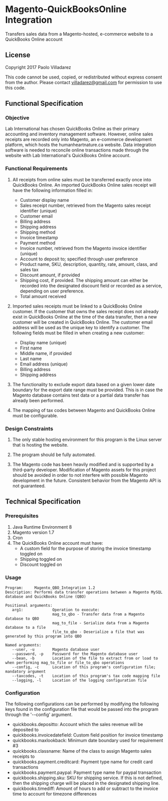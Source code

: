 # Magento-QuickBooksOnline Integration
Transfers sales data from a Magento-hosted, e-commerce website to a QuickBooks Online account  


## License
Copyright 2017 Paolo Villadarez

This code cannot be used, copied, or redistributed without express consent from the author.
Please contact villadarez@gmail.com for permission to use this code.


## Functional Specification

### Objective
Lab International has chosen QuickBooks Online as their primary accounting and inventory management
software. However, online sales receipts are recorded only into Magento, an e-commerce development
platform, which hosts the humanheartnature.ca website. Data integration software is needed to
reconcile online transactions made through the website with Lab International's QuickBooks Online
account.


### Functional Requirements
1. All receipts from online sales must be transferred exactly once into QuickBooks Online. An
   imported QuickBooks Online sales receipt will have the following information filled in:
   - Customer display name
   - Sales receipt number, retrieved from the Magento sales receipt identifier (unique)
   - Customer email
   - Billing address
   - Shipping address
   - Shipping method
   - Invoice timestamp
   - Payment method
   - Invoice number, retrieved from the Magento invoice identifier (unique)
   - Account to deposit to; specified through user preference
   - Product name, SKU, description, quantity, rate, amount, class, and sales tax
   - Discount amount, if provided
   - Shipping cost, if provided. The shipping amount can either be recorded into the designated
     discount field or recorded as a service, depending on user preference.
   - Total amount received

2. Imported sales receipts must be linked to a QuickBooks Online customer. If the customer that owns
   the sales receipt does not already exist in QuickBooks Online at the time of the data transfer,
   then a new customer will be created in QuickBooks Online. The customer email address will be used
   as the unique key to identify a customer. The following fields must be filled in when creating a
   new customer:
   - Display name (unique)
   - First name
   - Middle name, if provided
   - Last name
   - Email address (unique)
   - Billing address
   - Shipping address

3. The functionality to exclude export data based on a given lower date boundary for the export date
   range must be provided. This is in case the Magento database contains test data or a partial data
   transfer has already been performed.

4. The mapping of tax codes between Magento and QuickBooks Online must be configurable.


### Design Constraints
1. The only stable hosting environment for this program is the Linux server that is hosting the
   website.

2. The program should be fully automated.

3. The Magento code has been heavily modified and is supported by a third-party developer.
   Modification of Magento assets for this project should be avoided in order to not
   interfere with possible Magento development in the future. Consistent behavior from the Magento
   API is not guaranteed.


## Technical Specification

### Prerequisites
1. Java Runtime Environment 8
2. Magento version 1.7
3. Cron
4. The QuickBooks Online account must have:
   - A custom field for the purpose of storing the invoice timestamp toggled on
   - Shipping toggled on
   - Discount toggled on


### Usage
```
Program:     Magento_QBO_Integration 1.2
Description: Performs data transfer operations between a Magento MySQL database and QuickBooks Online (QBO)

Positional arguments:
   arg1:             Operation to execute:
                     mag_to_qbo - Transfer data from a Magento database to QBO
                     mag_to_file - Serialize data from a Magento database to a file
                     file_to_qbo - Deserialize a file that was generated by this program into QBO

Named arguments:
   --user, -u        Magento database user
   --password, -p    Password for the Magento database user
   --bean, -b        Location of the file to extract from or load to when performing mag_to_file or file_to_qbo operations
   --config, -c      Location of this program's configuration file; mandatory argument
   --taxcodes, -t    Location of this program's tax code mapping file
   --logging, -l     Location of the logging configuration file
```


### Configuration
The following configurations can be performed by modifying the following keys found in the
configuration file that would be passed into the program through the '--config' argument.
- quickbooks.depositto:          Account which the sales revenue will be deposited to
- quickbooks.invoicedatefield:   Custom field position for invoice timestamp
- quickbooks.maxlookback:        Minimum date boundary used for requirement #3
- quickbooks.classname:          Name of the class to assign Magento sales receipts to
- quickbooks.payment.creditcard: Payment type name for credit card transactions
- quickbooks.payment.paypal:     Payment type name for paypal transaction
- quickbooks.shipping.sku:       SKU for shipping service. If this is not defined, then the shipping
                                 charge will be placed in the designated shipping line.
- quickbooks.timediff:           Amount of hours to add or subtract to the invoice time to account
                                 for timezone differences
